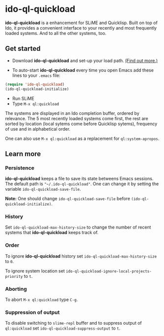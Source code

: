 # ido-ql-quickload

**ido-ql-quickload** is a enhancement for SLiME and Quicklisp. Built on top of Ido, it provides a convenient interface to your recently and most frequently loaded systems. And to all the other systems, too.

## Get started

* Download **ido-ql-quickload** and set-up your load path. [(Find out more.)](http://www.emacswiki.org/emacs/InstallingPackages)

* To auto-start **ido-ql-quickload** every time you open Emacs add these lines to your `.emacs` file:

```lisp
(require 'ido-ql-quickload)
(ido-ql-quickload-initialize)
```

* Run SLiME
* Type `M-x ql:quickload`

The systems are displayed in an Ido completion buffer, ordered by relevance. The 5 most recently loaded systems come first, the rest are sorted by location (local sytems come before Quicklisp sytems), frequency of use and in alphabetical order.

One can also use `M-x ql:quickload` as a replacement for `ql:system-apropos`.

## Learn more

### Persistence
**ido-ql-quickload** keeps a file to save its state betweens Emacs sessions. The default path is `"~/.ido-ql-quickload"`. One can change it by setting the variable `ido-ql-quickload-save-file`. 

**Note:** One should change `ido-ql-quickload-save-file` before `(ido-ql-quickload-initialize)`.

### History
Set `ido-ql-quickload-max-history-size` to change the number of recent systems that **ido-ql-quickload** keeps track of.

### Order
To ignore **ido-ql-quickload** history set `ido-ql-quickload-max-history-size` to `0`.

To ignore system location set `ido-ql-quickload-ignore-local-projects-priority` to `t`.

### Aborting

To abort `M-x ql:quickload` type `C-g`.

### Suppression of output

To disable switching to `slime-repl` buffer and to suppress output of `ql:quickload` set `ido-ql-quickload-suppress-output` to `t`.
